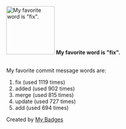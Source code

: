 <img src="https://my-badges.github.io/my-badges/favorite-word.png" alt="My favorite word is &quot;fix&quot;." title="My favorite word is &quot;fix&quot;." width="128">
<strong>My favorite word is &quot;fix&quot;.</strong>
<br><br>

My favorite commit message words are:

1. fix (used 1119 times)
2. added (used 902 times)
3. merge (used 815 times)
4. update (used 727 times)
5. add (used 694 times)


Created by <a href="https://github.com/my-badges/my-badges">My Badges</a>